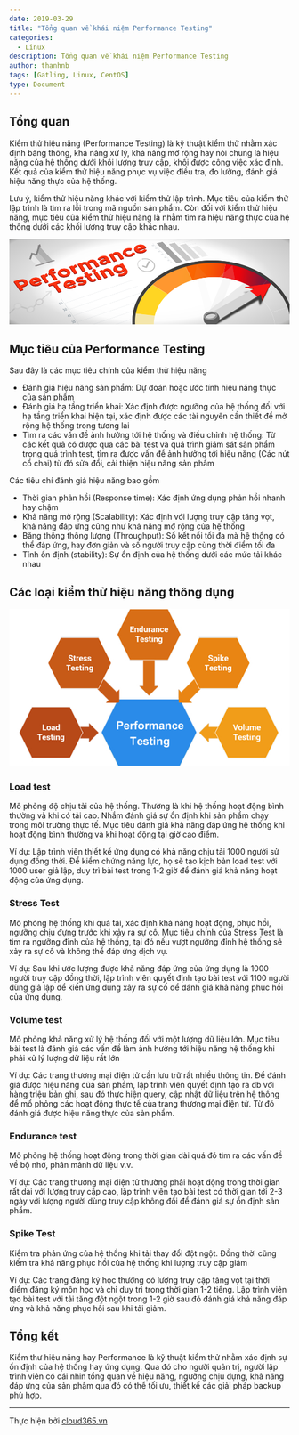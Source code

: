 ```yaml
---
date: 2019-03-29
title: "Tổng quan về khái niệm Performance Testing"
categories:
  - Linux
description: Tổng quan về khái niệm Performance Testing
author: thanhnb
tags: [Gatling, Linux, CentOS]
type: Document
---
```


## Tổng quan

Kiểm thử hiệu năng (Performance Testing) là kỹ thuật kiểm thử nhằm xác định băng thông, khả năng xử lý, khả năng mở rộng hay nói chung là hiệu năng của hệ thống dưới khối lượng truy cập, khối được công việc xác định. Kết quả của kiểm thử hiệu năng phục vụ việc điều tra, đo lường, đánh giá hiệu năng thực của hệ thống.

Lưu ý, kiểm thử hiệu năng khác với kiểm thử lập trình. Mục tiêu của kiểm thử lập trình là tìm ra lỗi trong mã nguồn sản phẩm. Còn đối với kiểm thử hiệu năng, mục tiêu của kiểm thử hiệu năng là nhằm tìm ra hiệu năng thực của hệ thông dưới các khối lượng truy cập khác nhau.

![](/images/img-performance-testing/pic2.png)

## Mục tiêu của Performance Testing

Sau đây là các mục tiêu chính của kiểm thử hiệu năng

- Đánh giá hiệu năng sản phẩm: Dự đoán hoặc ước tính hiệu năng thực của sản phẩm
- Đánh giá hạ tầng triển khai: Xác định được ngưỡng của hệ thống đối với hạ tầng triển khai hiện tại, xác định được các tài nguyên cần thiết để mở rộng hệ thống trong tương lai
- Tìm ra các vấn đề ảnh hưởng tới hệ thống và điều chỉnh hệ thống: Từ các kết quả có được qua các bài test và quá trình giám sát sản phẩm trong quá trình test, tìm ra được vấn đề ảnh hưởng tới hiệu năng (Các nút cổ chai) từ đó sửa đổi, cải thiện hiệu năng sản phẩm

Các tiêu chí đánh giá hiệu năng bao gồm

- Thời gian phản hồi (Response time): Xác định ứng dụng phản hồi nhanh hay chậm
- Khả năng mở rộng (Scalability): Xác định với lượng truy cập tăng vọt, khả năng đáp ứng cũng như khả năng mở rộng của hệ thống
- Băng thông thông lượng (Throughput): Số kết nối tối đa mà hệ thống có thể đáp ứng, hay đơn giản và số người truy cập cùng thời điểm tối đa
- Tính ổn định (stability): Sự ổn định của hệ thống dưới các mức tải khác nhau

## Các loại kiểm thử hiệu năng thông dụng

![](/images/img-performance-testing/pic1.jpg)

### Load test

Mô phỏng độ chịu tải của hệ thống. Thường là khi hệ thống hoạt động bình thường và khi có tải cao. Nhắm đánh giá sự ổn định khi sản phẩm chạy trong môi trường thực tế. Mục tiêu đánh giá khả năng đáp ứng hệ thống khi hoạt động bình thường và khi hoạt động tại giờ cao điểm.

Ví dụ: Lập trình viên thiết kế ứng dụng có khả năng chịu tải 1000 người sử dụng đồng thời. Để kiểm chứng năng lực, họ sẽ tạo kịch bản load test với 1000 user giả lập, duy trì bài test trong 1-2 giờ để đánh giá khả năng hoạt động của ứng dụng.

### Stress Test

Mô phỏng hệ thống khi quá tải, xác định khả năng hoạt động, phục hồi, ngưỡng chịu đựng trước khi xảy ra sự cố. Mục tiêu chính của Stress Test là tìm ra ngưỡng đỉnh của hệ thống, tại đó nếu vượt ngưỡng đỉnh hệ thống sẽ xảy ra sự cố và không thể đáp ứng dịch vụ.

Ví dụ: Sau khi ước lượng được khả năng đáp ứng của ứng dụng là 1000 người truy cập đồng thời, lập trình viên quyết định tạo bài test với 1100 người dùng giả lập để kiến ứng dụng xảy ra sự cố để đánh giá khả năng phục hồi của ứng dụng.

### Volume test

Mô phỏng khả năng xử lý hệ thống đối với một lượng dữ liệu lớn. Mục tiêu bài test là đánh giá các vấn đề làm ảnh hưởng tới hiệu năng hệ thống khi phải xử lý lượng dữ liệu rất lớn

Ví dụ: Các trang thương mại điện tử cần lưu trữ rất nhiều thông tin. Để đánh giá được hiệu năng của sản phẩm, lập trình viên quyết định tạo ra db với hàng triệu bản ghi, sau đó thực hiện query, cập nhật dữ liệu trên hệ thống để mổ phỏng các hoạt động thực tế của trang thương mại điện tử. Từ đó đánh giá được hiệu năng thực của sản phẩm.

### Endurance test

Mô phỏng hệ thống hoạt động trong thời gian dài quá đó tìm ra các vấn đề về bộ nhớ, phân mảnh dữ liệu v.v.

Ví dụ: Các trang thương mại điện tử thường phải hoạt động trong thời gian rất dài với lượng truy cập cao, lập trình viên tạo bài test có thời gian tới 2-3 ngày với lượng người dùng truy cập không đổi để đánh giá sự ổn định sản phẩm.

### Spike Test

Kiểm tra phản ứng của hệ thống khi tải thay đổi đột ngột. Đồng thời cũng kiếm tra khả năng phục hồi của hệ thống khi lượng truy cập giảm

Ví dụ: Các trang đăng ký học thường có lượng truy cập tăng vọt tại thời điểm đăng ký môn học và chỉ duy trì trong thời gian 1-2 tiếng. Lập trình viên tạo bài test với tải tăng đột ngột trong 1-2 giờ sau đó đánh giá khả năng đáp ứng và khả năng phục hồi sau khi tải giảm.


## Tổng kết

Kiểm thư hiệu năng hay Performance là kỹ thuật kiểm thử nhằm xác định sự ổn định của hệ thống hay ứng dụng. Qua đó cho người quản trị, người lập trình viên có cái nhin tổng quan về hiệu năng, ngưỡng chịu đựng, khả năng đáp ứng của sản phẩm qua đó có thể tối ưu, thiết kế các giải pháp backup phù hợp.

---
Thực hiện bởi <a href="https://cloud365.vn/" target="_blank">cloud365.vn</a>